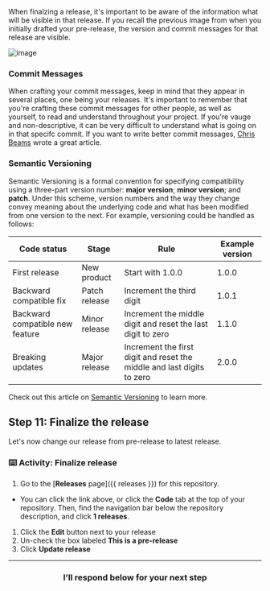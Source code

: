 When finalzing a release, it's important to be aware of the information what will be visible in that release. If you recall the previous image from when you initially drafted your pre-release, the version and commit messages for that release are visible.

![image](https://user-images.githubusercontent.com/13326548/47883578-bdba7780-ddea-11e8-84b8-563e12f02ca6.png)

### Commit Messages

When crafting your commit messages, keep in mind that they appear in several places, one being your releases. It's important to remember that you're crafting these commit messages for other people, as well as yourself, to read and understand throughout your project. If you're vauge and non-descriptive, it can be very difficult to understand what is going on in that specifc commit. If you want to write better commit messages, [Chris Beams](https://chris.beams.io/posts/git-commit/) wrote a great article.

### Semantic Versioning

Semantic Versioning is a formal convention for specifying compatibility using a three-part version number: **major version**; **minor version**; and **patch**. Under this scheme, version numbers and the way they change convey meaning about the underlying code and what has been modified from one version to the next. For example, versioning could be handled as follows:

| Code status  | Stage  | Rule  | Example version  |
|---|---|---|---|
| First release  | New product  | Start with 1.0.0  | 1.0.0  |  
| Backward compatible fix  | Patch release  | Increment the third digit  | 1.0.1  |  
| Backward compatible new feature  | Minor release  | Increment the middle digit and reset the last digit to zero  | 1.1.0  |  
| Breaking updates | Major release | Increment the first digit and reset the middle and last digits to zero | 2.0.0 | 

Check out this article on [Semantic Versioning](https://semver.org/) to learn more.

## Step 11: Finalize the release 

Let's now change our release from pre-release to latest release.

### :keyboard: Activity: Finalize release

1. Go to the [**Releases** page]({{ releases }}) for this repository.
  - You can click the link above, or click the **Code** tab at the top of your repository. Then, find the navigation bar below the repository description, and click **1 releases**.
1. Click the **Edit** button next to your release
1. Un-check the box labeled **This is a pre-release**
1. Click **Update release**

<hr>
<h3 align="center">I'll respond below for your next step</h3>
